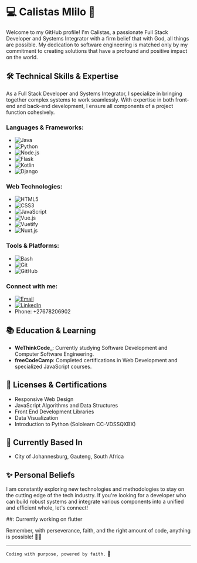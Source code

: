 # :computer: Calistas Mlilo :pray:

Welcome to my GitHub profile! I'm Calistas, a passionate Full Stack Developer and Systems Integrator with a firm belief that with God, all things are possible. My dedication to software engineering is matched only by my commitment to creating solutions that have a profound and positive impact on the world.

## :hammer_and_wrench: Technical Skills & Expertise
As a Full Stack Developer and Systems Integrator, I specialize in bringing together complex systems to work seamlessly. With expertise in both front-end and back-end development, I ensure all components of a project function cohesively.

### Languages & Frameworks:
- ![Java](https://img.shields.io/badge/Java-%23ED8B00.svg?&style=for-the-badge&logo=java&logoColor=white)
- ![Python](https://img.shields.io/badge/Python-%23FFD43B.svg?&style=for-the-badge&logo=python&logoColor=blue)
- ![Node.js](https://img.shields.io/badge/Node.js-%23339933.svg?&style=for-the-badge&logo=node.js&logoColor=white)
- ![Flask](https://img.shields.io/badge/Flask-%23000.svg?&style=for-the-badge&logo=flask&logoColor=white)
- ![Kotlin](https://img.shields.io/badge/Kotlin-%237F52FF.svg?&style=for-the-badge&logo=kotlin&logoColor=white)
- ![Django](https://img.shields.io/badge/Django-%23092E20.svg?&style=for-the-badge&logo=django&logoColor=white)

### Web Technologies:
- ![HTML5](https://img.shields.io/badge/HTML5-%23E34F26.svg?&style=for-the-badge&logo=html5&logoColor=white)
- ![CSS3](https://img.shields.io/badge/CSS3-%231572B6.svg?&style=for-the-badge&logo=css3&logoColor=white)
- ![JavaScript](https://img.shields.io/badge/JavaScript-%23F7DF1E.svg?&style=for-the-badge&logo=javascript&logoColor=black)
- ![Vue.js](https://img.shields.io/badge/Vue.js-%234FC08D.svg?&style=for-the-badge&logo=vue.js&logoColor=white)
- ![Vuetify](https://img.shields.io/badge/Vuetify-%231867C0.svg?&style=for-the-badge&logo=vuetify&logoColor=white)
- ![Nuxt.js](https://img.shields.io/badge/Nuxt.js-%2300DC82.svg?&style=for-the-badge&logo=nuxt.js&logoColor=white)

### Tools & Platforms:
- ![Bash](https://img.shields.io/badge/Bash-%234EAA25.svg?&style=for-the-badge&logo=gnu-bash&logoColor=white)
- ![Git](https://img.shields.io/badge/Git-%23F05032.svg?&style=for-the-badge&logo=git&logoColor=white)
- ![GitHub](https://img.shields.io/badge/GitHub-%23181717.svg?&style=for-the-badge&logo=github&logoColor=white)

### Connect with me:

- [![Email](https://img.shields.io/badge/Email-cmlilo2004%40gmail.com-D14836?style=for-the-badge&logo=gmail&logoColor=white)](mailto:cmlilo2004@gmail.com)
- [![LinkedIn](https://img.shields.io/badge/LinkedIn-calistas--mlilo--cm-blue?style=for-the-badge&logo=linkedin)](https://www.linkedin.com/in/calistas-mlilo/)
- Phone: +27678206902

## :books: Education & Learning
- **WeThinkCode_**: Currently studying Software Development and Computer Software Engineering.
- **freeCodeCamp**: Completed certifications in Web Development and specialized JavaScript courses.

## :scroll: Licenses & Certifications
- Responsive Web Design
- JavaScript Algorithms and Data Structures
- Front End Development Libraries
- Data Visualization
- Introduction to Python (Sololearn CC-VDSSQXBX)

## :round_pushpin: Currently Based In
- City of Johannesburg, Gauteng, South Africa

## :sparkles: Personal Beliefs
I am constantly exploring new technologies and methodologies to stay on the cutting edge of the tech industry. If you're looking for a developer who can build robust systems and integrate various components into a unified and efficient whole, let's connect!

##: Currently working on flutter 


Remember, with perseverance, faith, and the right amount of code, anything is possible! 🚀✨

---
`Coding with purpose, powered by faith.` :rocket:
